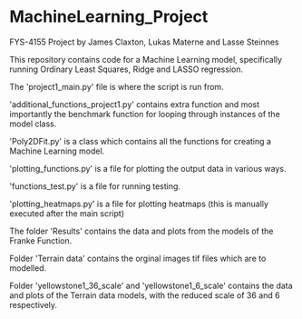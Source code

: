 # MachineLearning_Project

FYS-4155
Project by James Claxton, Lukas Materne and Lasse Steinnes

This repository contains code for a Machine Learning model, specifically running Ordinary Least Squares, Ridge and LASSO regression.

The 'project1_main.py' file is where the script is run from.

'additional_functions_project1.py' contains extra function and most importantly the benchmark function for looping through instances of the model class.

'Poly2DFit.py' is a class which contains all the functions for creating a Machine Learning model.

'plotting_functions.py' is a file for plotting the output data in various ways.

'functions_test.py' is a file for running testing.

'plotting_heatmaps.py' is a file for plotting heatmaps (this is manually executed after the main script)

The folder 'Results' contains the data and plots from the models of the Franke Function.

Folder 'Terrain data' contains the orginal images tif files which are to modelled.

Folder 'yellowstone1_36_scale' and 'yellowstone1_6_scale' contains the data and plots of the Terrain data models, with the reduced scale of 36 and 6 respectively. 
